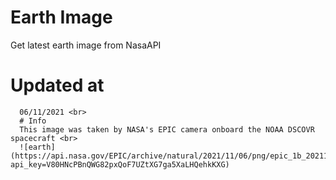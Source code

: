 # Earth Image
Get latest earth image from NasaAPI

<!-- Earth Image Update -->
# Updated at 
      06/11/2021 <br> 
      # Info
      This image was taken by NASA's EPIC camera onboard the NOAA DSCOVR spacecraft <br> 
      ![earth](https://api.nasa.gov/EPIC/archive/natural/2021/11/06/png/epic_1b_20211106004554.png?api_key=V80HNcPBnQWG82pxQoF7UZtXG7ga5XaLHQehkKXG) 
<!-- /Earth Image Update -->